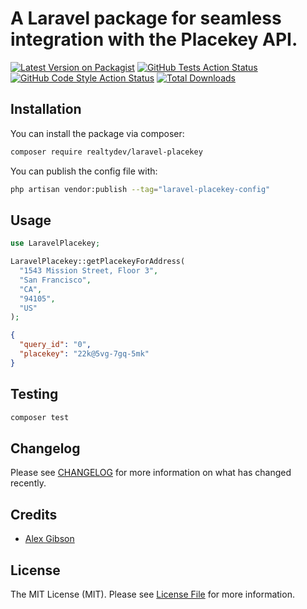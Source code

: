 # A Laravel package for seamless integration with the Placekey API.

[![Latest Version on Packagist](https://img.shields.io/packagist/v/realtydev/laravel-placekey.svg?style=flat-square)](https://packagist.org/packages/realtydev/laravel-placekey)
[![GitHub Tests Action Status](https://img.shields.io/github/actions/workflow/status/realtydev/laravel-placekey/run-tests.yml?branch=main&label=tests&style=flat-square)](https://github.com/realtydev/laravel-placekey/actions?query=workflow%3Arun-tests+branch%3Amain)
[![GitHub Code Style Action Status](https://img.shields.io/github/actions/workflow/status/realtydev/laravel-placekey/fix-php-code-style-issues.yml?branch=main&label=code%20style&style=flat-square)](https://github.com/realtydev/laravel-placekey/actions?query=workflow%3A"Fix+PHP+code+style+issues"+branch%3Amain)
[![Total Downloads](https://img.shields.io/packagist/dt/realtydev/laravel-placekey.svg?style=flat-square)](https://packagist.org/packages/realtydev/laravel-placekey)





## Installation

You can install the package via composer:

```bash
composer require realtydev/laravel-placekey
```


You can publish the config file with:

```bash
php artisan vendor:publish --tag="laravel-placekey-config"
```


## Usage

```php
use LaravelPlacekey;

LaravelPlacekey::getPlacekeyForAddress(
  "1543 Mission Street, Floor 3",
  "San Francisco",
  "CA",
  "94105", 
  "US"
);
```

```json
{
  "query_id": "0",
  "placekey": "22k@5vg-7gq-5mk"
}
```

## Testing

```bash
composer test
```

## Changelog

Please see [CHANGELOG](CHANGELOG.md) for more information on what has changed recently.


## Credits

- [Alex Gibson](https://github.com/realtydev)

## License

The MIT License (MIT). Please see [License File](LICENSE.md) for more information.
